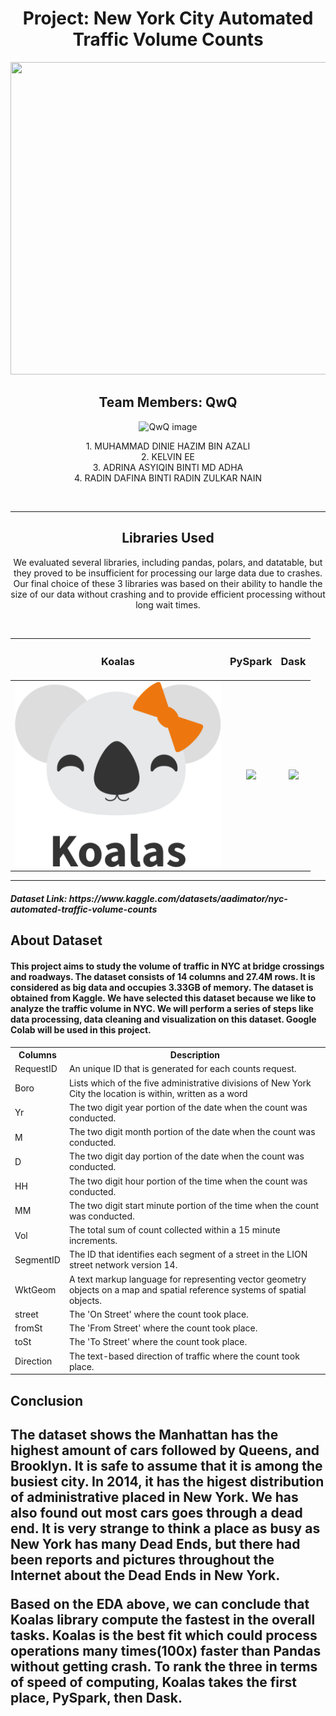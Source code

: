 <h1 align='center'>Project: New York City Automated Traffic Volume Counts</h1>

<img src="https://user-images.githubusercontent.com/120595244/215332876-47eabd62-29a3-494f-883c-7a46470ed26f.png" width="1000" height="500"/>

<h2 align='center'>Team Members: QwQ</h2>

<p align="center">
  <img src="https://user-images.githubusercontent.com/120595244/215343565-46c61886-4c14-479e-bd13-914a56c20bbd.jpg" alt="QwQ image" width="400" height="130"/>
</p>

<p align='center'>
1.   MUHAMMAD DINIE HAZIM BIN AZALI<br>                                                                                                                                 
2.   KELVIN EE<br>
3.   ADRINA ASYIQIN BINTI MD ADHA<br>
4.   RADIN DAFINA BINTI RADIN ZULKAR NAIN<br>
</p>
<br>

----------------------------------------------------------------------------------------------------------------------

<h2 align='center'>Libraries Used</h2>

<p align='center'>
  We evaluated several libraries, including pandas, polars, and datatable, but they proved to be insufficient for processing our large data due to crashes. Our final choice of these 3 libraries was based on their ability to handle the size of our data without crashing and to provide efficient processing without long wait times.
</p>

<br>

| <h3 align='center'>Koalas</h3> | <h3 align='center'>PySpark</h3>    | <h3 align='center'>Dask</h3>    |
| :---:   | :---: | :---: |
| <img src="https://raw.githubusercontent.com/databricks/koalas/master/icons/koalas-logo.png" width="330"/> | <img src="https://user-images.githubusercontent.com/120595244/215350941-4694c41a-dc3b-49f4-95c0-d7aa8b9d18ad.png" width="330"/> | <img src="https://user-images.githubusercontent.com/120595244/215351069-7855f88b-1a32-47cc-852b-9e9ddddb57c2.png" width="330"/>   |

----------------------------------------------------------------------------------------------------------------------
<h5><p>Dataset Link: https://www.kaggle.com/datasets/aadimator/nyc-automated-traffic-volume-counts</p></h5>
<h2>About Dataset</h2>
<h4>
This project aims to study the volume of traffic in NYC at bridge crossings and roadways. The dataset consists of 14 columns and 27.4M rows. It is considered as big data and occupies 3.33GB of memory. The dataset is obtained from Kaggle. We have selected this dataset because we like to analyze the traffic volume in NYC. We will perform a series of steps like data processing, data cleaning and visualization on this dataset. Google Colab will be used in this project.
</h4>
<table>
  <tr>
    <th>Columns</th>
    <th>Description</th>
  </tr>
  <tr>
    <td>RequestID</td>
    <td>An unique ID that is generated for each counts request.</td>
  </tr>
  <tr>
    <td>Boro</td>
    <td>Lists which of the five administrative divisions of New York City the location is within, written as a word</td>
  </tr>
  <tr>
    <td>Yr</td>
    <td>The two digit year portion of the date when the count was conducted.</td>
  </tr>
  <tr>
    <td>M</td>
    <td>The two digit month portion of the date when the count was conducted.</td>
  </tr>
  <tr>
    <td>D</td>
    <td>The two digit day portion of the date when the count was conducted.</td>
  </tr>
  <tr>
    <td>HH</td>
    <td>The two digit hour portion of the time when the count was conducted.</td>
  </tr>
    <tr>
    <td>MM</td>
    <td>The two digit start minute portion of the time when the count was conducted.</td>
  </tr>
    <tr>
    <td>Vol</td>
    <td>The total sum of count collected within a 15 minute increments.</td>
  </tr>
    <tr>
    <td>SegmentID</td>
    <td>The ID that identifies each segment of a street in the LION street network version 14.</td>
  </tr>
  <tr>
    <td>WktGeom</td>
    <td>A text markup language for representing vector geometry objects on a map and spatial reference systems of spatial objects.</td>
  </tr>
  <tr>
    <td>street</td>
    <td>The 'On Street' where the count took place.</td>
  </tr>
  <tr>
    <td>fromSt</td>
    <td>The 'From Street' where the count took place.</td>
  </tr>
  <tr>
    <td>toSt</td>
    <td>The 'To Street' where the count took place.</td>
  </tr>
  <tr>
    <td>Direction</td>
    <td>The text-based direction of traffic where the count took place.</td>
  </tr>
 
    
</table>

<h2>Conclusion<h/2>

<h4>
<p>
The dataset shows the Manhattan has the highest amount of cars followed by Queens, and Brooklyn. It is safe to assume that it is among the busiest city. In 2014, it has the higest distribution of administrative placed in New York. We has also found out most cars goes through a dead end. It is very strange to think a place as busy as New York has many Dead Ends, but there had been reports and pictures throughout the Internet about the Dead Ends in New York.

Based on the EDA above, we can conclude that Koalas library compute the fastest in the overall tasks. Koalas is the best fit which could process operations many times(100x) faster than Pandas without getting crash. To rank the three in terms of speed of computing, Koalas takes the first place, PySpark, then Dask.
</p>
</h4>
